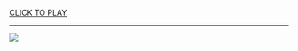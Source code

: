 
<a href="https://premium76.site?title=baseball_games_cool_math&ref=12M">CLICK TO PLAY</a></h3>
<hr>

<a href="https://premium76.site?title=baseball_games_cool_math&ref=12M"><img src="https://clearcache.store/games.png"></a>


